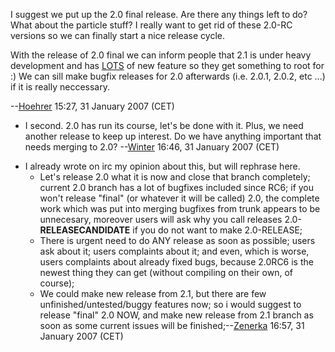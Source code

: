 I suggest we put up the 2.0 final release. Are there any things left to
do? What about the particle stuff? I really want to get rid of these
2.0-RC versions so we can finally start a nice release cycle.

With the release of 2.0 final we can inform people that 2.1 is under
heavy development and has [LOTS](Changelog/2.1 "wikilink") of new
feature so they get something to root for :) We can sill make bugfix
releases for 2.0 afterwards (i.e. 2.0.1, 2.0.2, etc ...) if it is really
neccessary.

--[Hoehrer](User:Hoehrer "wikilink") 15:27, 31 January 2007 (CET)

- I second. 2.0 has run its course, let's be done with it. Plus, we need
  another release to keep up interest. Do we have anything important
  that needs merging to 2.0? --[Winter](User:Winter "wikilink") 16:46,
  31 January 2007 (CET)

<!-- -->

- I already wrote on irc my opinion about this, but will rephrase here.
  - Let's release 2.0 what it is now and close that branch completely;
    current 2.0 branch has a lot of bugfixes included since RC6; if you
    won't release "final" (or whatever it will be called) 2.0, the
    complete work which was put into merging bugfixes from trunk appears
    to be unnecesary, moreover users will ask why you call releases
    2.0-**RELEASECANDIDATE** if you do not want to make 2.0-RELEASE;
  - There is urgent need to do ANY release as soon as possible; users
    ask about it; users complaints about it; and even, which is worse,
    users complaints about already fixed bugs, because 2.0RC6 is the
    newest thing they can get (without compiling on their own, of
    course);
  - We could make new release from 2.1, but there are few
    unfinished/untested/buggy features now; so i would suggest to
    release "final" 2.0 NOW, and make new release from 2.1 branch as
    soon as some current issues will be
    finished;--[Zenerka](User:Zenerka "wikilink") 16:57, 31 January 2007
    (CET)